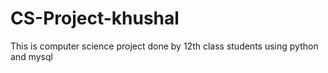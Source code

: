# CS-Project-khushal
This is computer science project done by 12th class students using python and mysql
